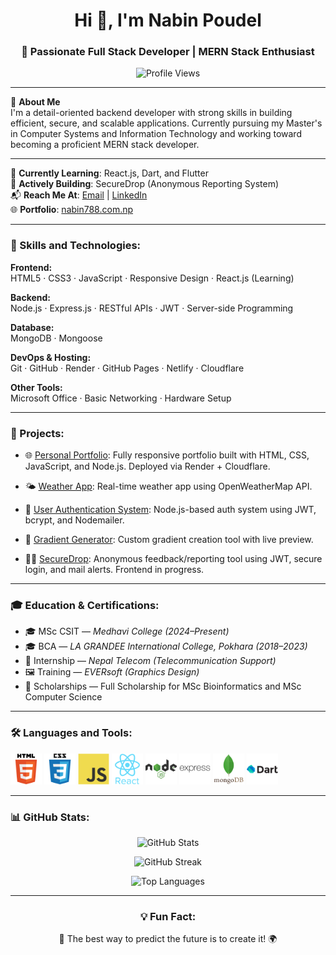 <h1 align="center">Hi 👋, I'm Nabin Poudel</h1>
<h3 align="center">🚀 Passionate Full Stack Developer | MERN Stack Enthusiast</h3>

<p align="center">
  <img src="https://komarev.com/ghpvc/?username=nabin788&label=Profile%20views&color=0e75b6&style=flat" alt="Profile Views" />
</p>

---

🔧 **About Me**  
I'm a detail-oriented backend developer with strong skills in building efficient, secure, and scalable applications. Currently pursuing my Master's in Computer Systems and Information Technology and working toward becoming a proficient MERN stack developer.

---

🌱 **Currently Learning**: React.js, Dart, and Flutter  
💼 **Actively Building**: SecureDrop (Anonymous Reporting System)  
📬 **Reach Me At**: [Email](mailto:nabinpoudel788@gmail.com) | [LinkedIn](https://www.linkedin.com/in/nabin788/)  
🌐 **Portfolio**: [nabin788.com.np](https://nabin788.com.np)

---

<h3 align="left">🚀 Skills and Technologies:</h3>

**Frontend:**  
HTML5 · CSS3 · JavaScript · Responsive Design · React.js (Learning)

**Backend:**  
Node.js · Express.js · RESTful APIs · JWT · Server-side Programming

**Database:**  
MongoDB · Mongoose

**DevOps & Hosting:**  
Git · GitHub · Render · GitHub Pages · Netlify · Cloudflare

**Other Tools:**  
Microsoft Office · Basic Networking · Hardware Setup

---

<h3 align="left">📌 Projects:</h3>

- 🌐 [Personal Portfolio](https://nabin788.com.np): Fully responsive portfolio built with HTML, CSS, JavaScript, and Node.js. Deployed via Render + Cloudflare.

- 🌤 [Weather App](https://nabin788.github.io/weather/): Real-time weather app using OpenWeatherMap API.

- 🔐 [User Authentication System](https://github.com/Nabin788/BackEnd-Training): Node.js-based auth system using JWT, bcrypt, and Nodemailer.

- 🎨 [Gradient Generator](https://nabin788.github.io/gradientGenerator/): Custom gradient creation tool with live preview.

- 🕵️‍♂️ [SecureDrop](https://github.com/Nabin788/secureDrop): Anonymous feedback/reporting tool using JWT, secure login, and mail alerts. Frontend in progress.

---

<h3 align="left">🎓 Education & Certifications:</h3>

- 🎓 MSc CSIT — *Medhavi College (2024–Present)*  
- 🎓 BCA — *LA GRANDEE International College, Pokhara (2018–2023)*  
- 📜 Internship — *Nepal Telecom (Telecommunication Support)*  
- 🖼 Training — *EVERsoft (Graphics Design)*  
- 🏅 Scholarships — Full Scholarship for MSc Bioinformatics and MSc Computer Science

---

<h3 align="left">🛠 Languages and Tools:</h3>
<p align="left">
  <img src="https://raw.githubusercontent.com/devicons/devicon/master/icons/html5/html5-original-wordmark.svg" alt="HTML5" width="50" height="50"/>
  <img src="https://raw.githubusercontent.com/devicons/devicon/master/icons/css3/css3-original-wordmark.svg" alt="CSS3" width="50" height="50"/>
  <img src="https://raw.githubusercontent.com/devicons/devicon/master/icons/javascript/javascript-original.svg" alt="JavaScript" width="50" height="50"/>
  <img src="https://raw.githubusercontent.com/devicons/devicon/master/icons/react/react-original-wordmark.svg" alt="React" width="50" height="50"/>
  <img src="https://raw.githubusercontent.com/devicons/devicon/master/icons/nodejs/nodejs-original-wordmark.svg" alt="Node.js" width="50" height="50"/>
  <img src="https://raw.githubusercontent.com/devicons/devicon/master/icons/express/express-original-wordmark.svg" alt="Express.js" width="50" height="50"/>
  <img src="https://raw.githubusercontent.com/devicons/devicon/master/icons/mongodb/mongodb-original-wordmark.svg" alt="MongoDB" width="50" height="50"/>
  <img src="https://raw.githubusercontent.com/devicons/devicon/master/icons/dart/dart-original-wordmark.svg" alt="Dart" width="50" height="50"/>
</p>

---

<h3 align="left">📊 GitHub Stats:</h3>
<p align="center">
  <img src="https://github-readme-stats.vercel.app/api?username=nabin788&show_icons=true&theme=radical" alt="GitHub Stats"/>
</p>
<p align="center">
  <img src="https://github-readme-streak-stats.herokuapp.com/?user=nabin788&theme=radical" alt="GitHub Streak"/>
</p>
<p align="center">
  <img src="https://github-readme-stats.vercel.app/api/top-langs/?username=nabin788&layout=compact&theme=radical" alt="Top Languages"/>
</p>

---

<h3 align="center">💡 Fun Fact:</h3>
<p align="center">🚀 The best way to predict the future is to create it! 🌍</p>
